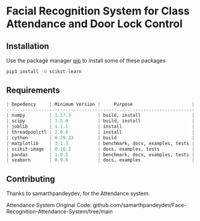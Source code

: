 # Facial Recognition System for Class Attendance and Door Lock Control

## Installation

Use the package manager [pip](https://pip.pypa.io/en/stable/) to install some of these packages.

```bash
pip3 install -U scikit-learn
```

## Requirements

```python
| Depedency     | Minimum Version |     Purpose                      |
----------------------------------------------------------------------
| numpy         | 1.17.3          | build, install                   |
| scipy         | 1.5.0           | build, install                   |
| joblib        | 1.1.1           | install                          |
| threadpoolctl | 2.0.0           | install                          | 
| cython        | 0.29.33         | build                            |
| matplotlib    | 3.1.3           | benchmark, docs, examples, tests |
| scikit-image  | 0.16.2          | docs, examples, tests            |
| pandas        | 1.0.5           | benchmark, docs, examples, tests |
| seaborn       | 0.9.0           | docs, examples                   |

```

## Contributing

Thanks to samarthpandeydev, for the Attendance system.

Attendance System Original Code:
github.com/samarthpandeydev/Face-Recognition-Attendance-System/tree/main
